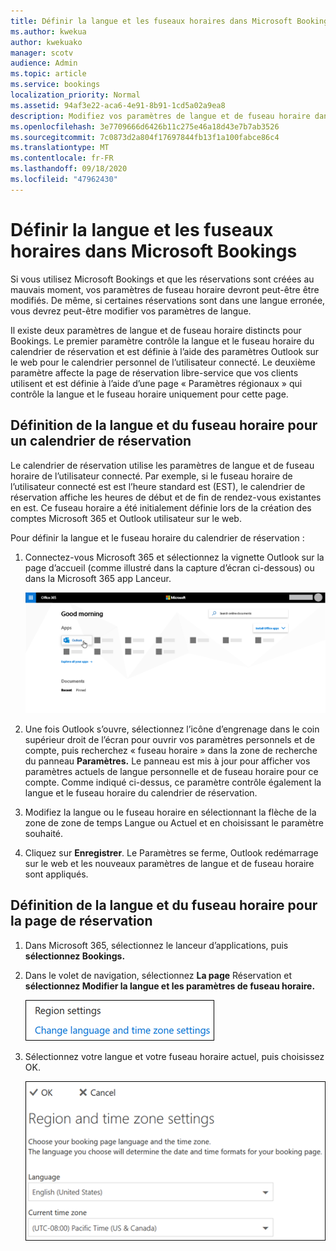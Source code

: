 ```yaml
---
title: Définir la langue et les fuseaux horaires dans Microsoft Bookings
ms.author: kwekua
author: kwekuako
manager: scotv
audience: Admin
ms.topic: article
ms.service: bookings
localization_priority: Normal
ms.assetid: 94af3e22-aca6-4e91-8b91-1cd5a02a9ea8
description: Modifiez vos paramètres de langue et de fuseau horaire dans Microsoft Bookings. Si les réservations sont créées au mauvais moment, bookings peut être définie pour le fuseau horaire erroné.
ms.openlocfilehash: 3e7709666d6426b11c275e46a18d43e7b7ab3526
ms.sourcegitcommit: 7c0873d2a804f17697844fb13f1a100fabce86c4
ms.translationtype: MT
ms.contentlocale: fr-FR
ms.lasthandoff: 09/18/2020
ms.locfileid: "47962430"
---
```

# <a name="set-language-and-time-zones-in-microsoft-bookings"></a>Définir la langue et les fuseaux horaires dans Microsoft Bookings

Si vous utilisez Microsoft Bookings et que les réservations sont créées au mauvais moment, vos paramètres de fuseau horaire devront peut-être être modifiés. De même, si certaines réservations sont dans une langue erronée, vous devrez peut-être modifier vos paramètres de langue.

Il existe deux paramètres de langue et de fuseau horaire distincts pour Bookings. Le premier paramètre contrôle la langue et le fuseau horaire du calendrier de réservation et est définie à l’aide des paramètres Outlook sur le web pour le calendrier personnel de l’utilisateur connecté. Le deuxième paramètre affecte la page de réservation libre-service que vos clients utilisent et est définie à l’aide d’une page « Paramètres régionaux » qui contrôle la langue et le fuseau horaire uniquement pour cette page.

## <a name="setting-language-and-time-zone-for-a-booking-calendar"></a>Définition de la langue et du fuseau horaire pour un calendrier de réservation

Le calendrier de réservation utilise les paramètres de langue et de fuseau horaire de l’utilisateur connecté. Par exemple, si le fuseau horaire de l’utilisateur connecté est est l’heure standard est (EST), le calendrier de réservation affiche les heures de début et de fin de rendez-vous existantes en est. Ce fuseau horaire a été initialement définie lors de la création des comptes Microsoft 365 et Outlook utilisateur sur le web.

Pour définir la langue et le fuseau horaire du calendrier de réservation :

1. Connectez-vous Microsoft 365 et sélectionnez la vignette Outlook sur la page d’accueil (comme illustré dans la capture d’écran ci-dessous) ou dans la Microsoft 365 app Lanceur.

   ![Image de la vignette Outlook sur la page Microsoft 365'accueil](../media/bookings-outlook-tile.png)

1. Une fois Outlook s’ouvre,  sélectionnez l’icône d’engrenage dans le coin supérieur droit de l’écran pour ouvrir vos paramètres personnels et de compte, puis recherchez « fuseau horaire » dans la zone de recherche du panneau **Paramètres.** Le panneau est mis à jour pour afficher vos paramètres actuels de langue personnelle et de fuseau horaire pour ce compte. Comme indiqué ci-dessus, ce paramètre contrôle également la langue et le fuseau horaire du calendrier de réservation.

1. Modifiez la langue ou le fuseau horaire en  sélectionnant la flèche de la zone de zone de temps Langue ou Actuel et en choisissant le paramètre souhaité.

1. Cliquez sur **Enregistrer**. Le Paramètres se ferme, Outlook redémarrage sur le web et les nouveaux paramètres de langue et de fuseau horaire sont appliqués.

## <a name="setting-the-language-and-time-zone-for-the-booking-page"></a>Définition de la langue et du fuseau horaire pour la page de réservation

1. Dans Microsoft 365, sélectionnez le lanceur d’applications, puis **sélectionnez Bookings.**

1. Dans le volet de navigation, sélectionnez **La page** Réservation et **sélectionnez Modifier la langue et les paramètres de fuseau horaire.**

   ![Capture d’écran : Lien Modifier les paramètres de langue et de fuseau horaire](../media/bookings-region-language-timezone-settings.png)

1. Sélectionnez votre langue et votre fuseau horaire actuel, puis choisissez OK.

   ![Capture d’écran : Paramètres de langue et de fuseau horaire](../media/bookings-region-timezone-settings.png)
